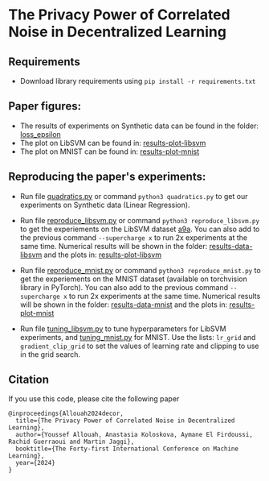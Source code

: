 # The Privacy Power of Correlated Noise in Decentralized Learning

## Requirements

* Download library requirements using `pip install -r requirements.txt`

## Paper figures:

* The results of experiments on Synthetic data can be found in the folder: [loss_epsilon](loss_epsilon/)
* The plot on LibSVM can be found in:  [results-plot-libsvm](results-plot-libsvm/)
* The plot on MNIST can be found in:  [results-plot-mnist](results-plot-mnist/)
  
## Reproducing the paper's experiments:

* Run file [quadratics.py](quadratics.py) or command `python3 quadratics.py` to get our experiments on Synthetic data (Linear Regression).
* Run file [reproduce_libsvm.py](reproduce_libsvm.py) or command `python3 reproduce_libsvm.py` to get the experiements on the LibSVM dataset [a9a](libsvm_data/). You can also add to the previous command `--supercharge x` to run 2x experiments at the same time. Numerical results will be shown in the folder: [results-data-libsvm](results-data-libsvm/) and the plots in: [results-plot-libsvm](results-plot-libsvm/)

* Run file [reproduce_mnist.py](reproduce_mnist.py) or command `python3 reproduce_mnist.py` to get the experiements on the MNIST dataset (available on torchvision library in PyTorch). You can also add to the previous command `--supercharge x` to run 2x experiments at the same time. Numerical results will be shown in the folder: [results-data-mnist](results-data-mnist/) and the plots in: [results-plot-mnist](results-plot-mnist/)

* Run file [tuning_libsvm.py](tuning_libsvm.py) to tune hyperparameters for LibSVM experiments, and [tuning_mnist.py](tuning_mnist.py) for MNIST. Use the lists: `lr_grid` and `gradient_clip_grid` to set the values of learning rate and clipping to use in the grid search.
 


## Citation
If you use this code, please cite the following paper

```
@inproceedings{Allouah2024decor,
  title={The Privacy Power of Correlated Noise in Decentralized Learning},
  author={Youssef Allouah, Anastasia Koloskova, Aymane El Firdoussi, Rachid Guerraoui and Martin Jaggi},
  booktitle={The Forty-first International Conference on Machine Learning},
  year={2024}
}
```
